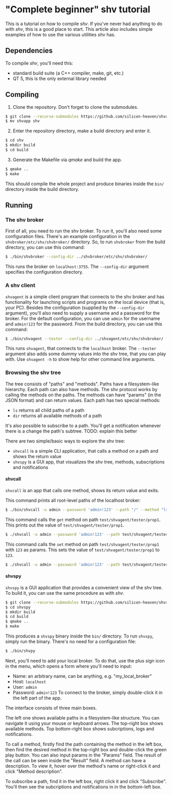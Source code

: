# "Complete beginner" shv tutorial
This is a tutorial on how to compile *shv*. If you've never had anything to do with *shv*, this is a good place to start. This article also includes simple examples of how to use the various utilities *shv* has.

## Dependencies
To compile *shv*, you'll need this:
- standard build suite (a C++ compiler, make, git, etc.)
- QT 5, this is the only external library needed

## Compiling
1) Clone the repository. Don't forget to clone the submodules.
```sh
$ git clone --recurse-submodules https://github.com/silicon-heaven/shvapp.git
$ mv shvapp shv
```
2) Enter the repository directory, make a build directory and enter it.
```sh
$ cd shv
$ mkdir build
$ cd build
```
3) Generate the Makefile via *qmake* and build the app.
```sh
$ qmake ..
$ make
```
This should compile the whole project and produce binaries inside the `bin/` directory inside the build directory.

## Running
### The shv broker
First of all, you need to run the shv broker. To run it, you'll also need some configuration files. There's an example configuration in the `shvbroker/etc/shv/shvbroker/` directory. So, to run `shvbroker` from the build directory, you can use this command:
```sh
$ ./bin/shvbroker --config-dir ../shvbroker/etc/shv/shvbroker/
```
This runs the broker on `localhost:3755`. The `--config-dir` argument specifies the configuration directory.

### A shv client
`shvagent` is a simple client program that connects to the shv broker and has functionality for launching scripts and programs on the local device (that is, your PC). Besides the configuration (supplied by the `--config-dir` argument), you'll also need to supply a username and a password for the broker. For the default configuration, you can use `admin` for the username and `admin!123` for the password. From the build directory, you can use this command:
```sh
$ ./bin/shvagent --tester --config-dir ../shvagent/etc/shv/shvbroker/ -u admin --password 'admin!123' 
```
This runs `shvagent`, that connects to the `localhost` broker. The `--tester` argument also adds some dummy values into the shv tree, that you can play with. Use `shvagent -h` to show help for other command line arguments.

### Browsing the shv tree
The tree consists of "paths" and "methods". Paths have a filesystem-like hierarchy. Each path can also have methods. The shv protocol works by calling the methods on the paths. The methods can have "params" (in the JSON format) and can return values. Each path has two special methods:
- `ls` returns all child paths of a path
- `dir` returns all available methods of a path

It's also possible to subscribe to a path. You'll get a notification whenever there is a change the path's subtree.
TODO: explain this better

There are two simple/basic ways to explore the shv tree:
- `shvcall` is a simple CLI application, that calls a method on a path and shows the return value
- `shvspy` is a GUI app, that visualizes the shv tree, methods, subscriptions and notifications

#### shvcall
`shvcall` is an app that calls one method, shows its return value and exits.

This command prints all root-level paths of the localhost broker:
```sh
$ ./bin/shvcall -u admin --password 'admin!123' --path "/" --method "ls" 
```
This command calls the `get` method on path `test/shvagent/tester/prop1`. This prints out the value of `test/shvagent/tester/prop1`.
```sh
$ ./shvcall -u admin --password 'admin!123' --path test/shvagent/tester/prop1 --method "get"
```
This command calls the `set` method on path `test/shvagent/tester/prop1` with `123` as params. This sets the value of `test/shvagent/tester/prop1` to `123`.
```sh
$ ./shvcall -u admin --password 'admin!123' --path test/shvagent/tester/prop1 --method "set" --params 123
```

#### shvspy
`shvspy` is a GUI application that provides a convenient view of the shv tree. To build it, you can use the same procedure as with *shv*.
```sh
$ git clone --recurse-submodules https://github.com/silicon-heaven/shvspy
$ cd shvspy
$ mkdir build
$ cd build
$ qmake ..
$ make
```
This produces a `shvspy` binary inside the `bin/` directory. To run `shvspy`, simply run the binary. There's no need for a configuration file:
```sh
$ ./bin/shvpy
```

Next, you'll need to add your local broker. To do that, use the plus sign icon in the menu, which opens a form where you'll need to input:
- Name: an arbitrary name, can be anything, e.g. "my_local_broker"
- Host: `localhost`
- User: `admin`
- Password: `admin!123`
To connect to the broker, simply double-click it in the left part of the app.

The interface consists of three main boxes.

The left one shows available paths in a filesystem-like structure. You can navigate it using your mouse or keyboard arrows. The top-right box shows available methods. Top bottom-right box shows subcriptions, logs and notifications.

To call a method, firstly find the path containing the method in the left box, then find the desired method in the top-right box and double-click the green play button. You can also input params in the "Params" field. The result of the call can be seen inside the "Result" field. A method can have a description. To view it, hover over the method's name or right-click it and click "Method description".

To subscribe a path, find it in the left box, right click it and click "Subscribe". You'll then see the subcriptions and notifications in in the bottom-left box.
